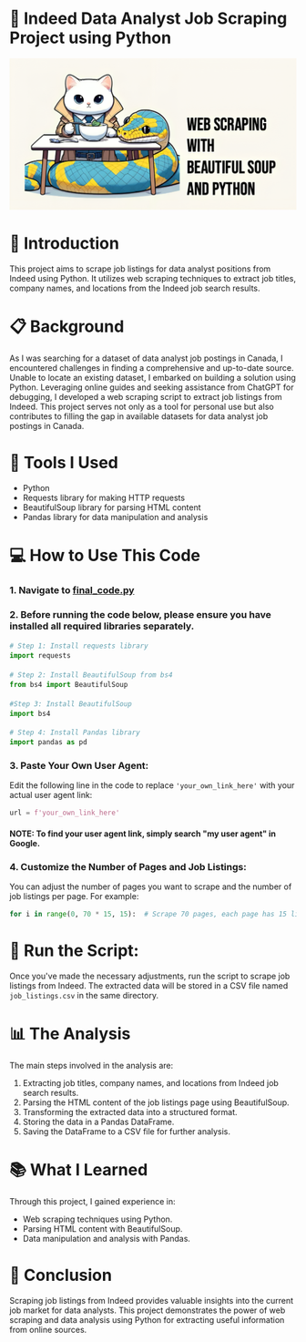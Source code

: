 # 🍲 Indeed Data Analyst Job Scraping Project using Python
![alt text](image-1.png)
# :rocket: Introduction

This project aims to scrape job listings for data analyst positions from Indeed using Python. It utilizes web scraping techniques to extract job titles, company names, and locations from the Indeed job search results.

# :clipboard: Background

As I was searching for a dataset of data analyst job postings in Canada, I encountered challenges in finding a comprehensive and up-to-date source. Unable to locate an existing dataset, I embarked on building a solution using Python. Leveraging online guides and seeking assistance from ChatGPT for debugging, I developed a web scraping script to extract job listings from Indeed. This project serves not only as a tool for personal use but also contributes to filling the gap in available datasets for data analyst job postings in Canada.

# :wrench: Tools I Used

- Python
- Requests library for making HTTP requests
- BeautifulSoup library for parsing HTML content
- Pandas library for data manipulation and analysis

# :computer: How to Use This Code

### 1. **Navigate to [final_code.py](https://github.com/MadGrib/DA_Indeed_Job_postings_Canada/blob/main/bs_venv/final_code.py)**

### 2. **Before running the code below, please ensure you have installed all required libraries separately.**

```python
# Step 1: Install requests library
import requests

# Step 2: Install BeautifulSoup from bs4
from bs4 import BeautifulSoup

#Step 3: Install BeautifulSoup
import bs4

# Step 4: Install Pandas library
import pandas as pd
```

### 3. **Paste Your Own User Agent:**

Edit the following line in the code to replace `'your_own_link_here'` with your actual user agent link:

```python
url = f'your_own_link_here'
```
####  NOTE: To find your user agent link, simply search "my user agent" in Google. 

### 4. **Customize the Number of Pages and Job Listings:**

You can adjust the number of pages you want to scrape and the number of job listings per page. For example:
```python
for i in range(0, 70 * 15, 15):  # Scrape 70 pages, each page has 15 listings
```

# :running: Run the Script:

Once you've made the necessary adjustments, run the script to scrape job listings from Indeed. The extracted data will be stored in a CSV file named `job_listings.csv` in the same directory.


# :bar_chart: The Analysis

The main steps involved in the analysis are:

1. Extracting job titles, company names, and locations from Indeed job search results.
2. Parsing the HTML content of the job listings page using BeautifulSoup.
3. Transforming the extracted data into a structured format.
4. Storing the data in a Pandas DataFrame.
5. Saving the DataFrame to a CSV file for further analysis.

# :books: What I Learned

Through this project, I gained experience in:

- Web scraping techniques using Python.
- Parsing HTML content with BeautifulSoup.
- Data manipulation and analysis with Pandas.

# :mega: Conclusion

Scraping job listings from Indeed provides valuable insights into the current job market for data analysts. This project demonstrates the power of web scraping and data analysis using Python for extracting useful information from online sources.
